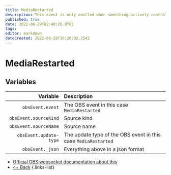 ```yaml
---
title: MediaRestarted
description: This event is only emitted when something actively controls the media/VLC source. In other words, the source will never emit this on its own naturally.
published: true
date: 2022-06-29T02:40:26.876Z
tags:
editor: markdown
dateCreated: 2022-06-28T16:26:02.254Z
---
```


# MediaRestarted

## Variables

|               Variable | Description                                                    |
| ----------------------:|:-------------------------------------------------------------- |
|       `obsEvent.event` | The OBS event in this case `MediaRestarted`                    |
|  `obsEvent.sourceKind` | Source kind                                                    |
|  `obsEvent.sourceName` | Source name                                                    |
| `obsEvent.update-type` | The update type of the OBS event in this case `MediaRestarted` |
|       `obsEvent._json` | Everything above in a json format                              |

* [Official OBS websocket documentation about this](https://github.com/obsproject/obs-websocket/blob/4.x-current/docs/generated/protocol.md#mediarestarted)
* [<= Back](/en/Integrations/OBS/Events)
{.links-list}